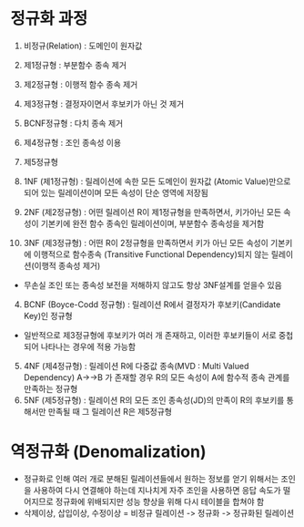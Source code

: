 # 정규화 과정

1. 비정규(Relation) : 도메인이 원자값
2. 제1정규형 : 부분함수 종속 제거
3. 제2정규형 : 이행적 함수 종속 제거
4. 제3정규형 : 결정자이면서 후보키가 아닌 것 제거
5. BCNF정규형 : 다치 종속 제거
6. 제4정규형 : 조인 종속성 이용
7. 제5정규형

1. 1NF (제1정규형) : 릴레이션에 속한 모든 도메인이 원자값 (Atomic Value)만으로 되어 있는 릴레이션이며 모든 속성이 단순 영역에 저장됨
2. 2NF (제2정규형) : 어떤 릴레이션 R이 제1정규형을 만족하면서, 키가아닌 모든 속성이 기본키에 완전 함수 종속인 릴레이션이며, 부분함수 종속성을 제거함
3. 3NF (제3정규형) : 어떤 R이 2정규형을 만족하면서 키가 아닌 모든 속성이 기본키에 이행적으로 함수종속 (Transitive Functional Dependency)되지 않는 릴레이션(이행적 종속성 제거)
- 무손실 조인 또는 종속성 보전을 저해하지 않고도 항상 3NF설계를 얻을수 있음
4. BCNF (Boyce-Codd 정규형) : 릴레이션 R에서 결정자가 후보키(Candidate Key)인 정규형
- 일반적으로 제3정규형에 후보키가 여러 개 존재하고, 이러한 후보키들이 서로 중첩되어 나타나는 경우에 적용 가능함
5. 4NF (제4정규형) : 릴레이션 R에 다중값 종속(MVD : Multi Valued Dependency) A->->B 가 존재할 경우 R의 모든 속성이 A에 함수적 종속 관계를 만족하는 정규형
6. 5NF (제5정규형) : 릴레이션 R의 모든 조인 종속성(JD)의 만족이 R의 후보키를 통해서만 만족될 때 그 릴레이션 R은 제5정규형

# 역정규화 (Denomalization)
- 정규화로 인해 여러 개로 분해된 릴레이션들에서 원하는 정보를 얻기 위해서는 조인을 사용하여 다시 연결해야 하는데 지나치게 자주 조인을 사용하면 응답 속도가 떨어지므로 정규화에 위배되지만 성능 향상을 위해 다시 테이블을 합쳐야 함
- 삭제이상, 삽입이상, 수정이상 = 비정규 릴레이션 -> 정규화 -> 정규화된 릴레이션
